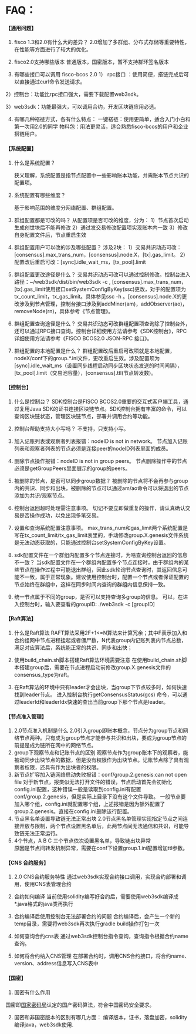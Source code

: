 #   FAQ：

#### 【通用问题】

1. fisco 1.3和2.0有什么大的差异？
  2.0增加了多群组、分布式存储等重要特性，在性能等方面进行了较大的优化。

2. fisco2.0支持哪些版本
   普通版本，国密版本，暂不支持群环签名版本

3. 有哪些接口可以调用 fisco-bcos 2.0
  1） rpc接口 ：使用简便，搭链完成后可以直接通过curl命令发送请求。

  2）控制台：功能比rpc接口强大，需要下载配置web3sdk。

  3）web3sdk：功能最强大，可以调用合约，开发区块链应用必选。

4. 有哪几种褡裢方式，各有什么特点：
  一键褡裢：使用更简单，适合入门小白和第一次用2.0的同学
  物料包：用法更灵活，适合熟悉fisco-bcos的用户和企业搭链用户。


#### 【系统配置】

1. 什么是系统配置？

   狭义理解，系统配置是指节点配置中一些影响账本功能，并需账本节点共识的配置项。

2. 系统配置有哪些维度？

   基于影响范围的维度分网络配置、群组配置。

3. 群组配置都是可改的吗？
   从配置项是否可改的维度，分为：
   1）节点首次启动生成创世块后不能再修改
   2）通过发交易修改配置项实现账本内一致
   3）修改自身配置文件后，节点重启生效

4. 群组配置用户可以改的涉及哪些配置？
   涉及2块：
   1）交易共识动态可改：[consensus].max_trans_num，[consensus].node.X，[tx].gas_limit。
   2）配置改后重启可改：[sync].idle_wait_ms，[tx_pool].limit

5. 群组配置更改途径是什么？
   交易共识动态可改可以通过控制修改。控制台进入路径：~/web3sdk/dist/bin/web3sdk -c <groupID>, [consensus].max_trans_num，[tx].gas_limit使用接口setSystemConfigByKey(ssc)更改，对于的配置项为tx_count_limit，tx_gas_limit。具体参见ssc -h 。[consensus].node.X的更改涉及到节点管理，控制台接口涉及到addMiner(am)，addObserver(ao)，removeNode(rn)，具体参考《节点管理》。

6. 群组配置查询途径是什么？
    交易共识动态可改群组配置项查询除了控制台外，还可以通过RPC接口查询。控制台详细使用方法请参考《SDK控制台》，RPC详细使用方法请参考《FISCO BCOS2.0 JSON-RPC 接口》。

7. 群组配置的本地配置是什么？
   群组配置改后重启可改项就是本地配置，nodeX/conf下的group.*.ini文件，更改重启生效。涉及配置项为[sync].idle_wait_ms（设置同步线程启动同步区块状态发送的时间间隔），[tx_pool].limit（交易池容量），[consensus].ttl(节点转发数)。  

#### 【控制台】

1. 什么是控制台？
   SDK控制台是FISCO BCOS2.0重要的交互式客户端工具，通过复用Java SDK的证书连接区块链节点。SDK控制台拥有丰富的命令，可以查询区块链状态，管理区块链节点，部署并调用合约等功能。

2. 控制台帮助支持大小写吗？
   不支持，只支持小写。

3. 加入记账列表或观察者列表报错：nodeID is not in network。
   节点加入记账列表和观察者列表的节点必须是连接peer的nodeID列表里面的成员。

4. 删除节点操作报错：nodeID is not in group peers。
   节点删除操作中的节点必须是getGroupPeers里面展示的group的peers。

5. 被删除的节点，是否可以同步group数据？
   被删除的节点将不会再参与group内的共识、同步和出块，被删除的节点可以通过am/ao命令可以将退出的节点添加为共识/观察节点。

6. 控制台返回超时处理需注意事项。
	切记不要立即做重复的操作，请认真确认交易是否操作成功，以免出现多笔交易。

7. 设置和查询系统配置注意事项。
   max_trans_num和gas_limit两个系统配置是写在tx_count_limit/tx_gas_limit表里的，手动修改group.X.genesis文件系统是无法动态获取的，只能通过控制台setSystemConfigByKey设置。

8. sdk配置文件在一个群组内配置多个节点连接时，为啥查询控制台返回的信息不一致？
   当sdk配置文件在一个群组内配置多个节点连接时，由于群组内的某些节点在操作过程中可能退出群组，因此sdk轮询节点查询时，其返回信息可能不一致，属于正常现象。建议使用控制台时，配置一个节点或者保证配置的节点始终在群组中，这样在同步时间内查询的群组内信息保持一致。

9. 统一节点属于不同的group，是否可以支持查询多group的信息。
   可以，在进入控制台时，输入要查看的groupID:  ./web3sdk -c [groupID]

#### 【Raft算法】

1. 什么是Raft算法
 RAFT算法采用2F+1<=N算法来计算冗余；其中F表示加入和合约组网中节点进程挂起或者僵尸数，N代表group内记账列表内节点总数，满足对应算法后，系统能正常的共识、同步和出快；

2. 使用build_chain.sh脚本搭建Raft算法环境需要注意
 在使用build_chain.sh脚本搭建group后，需要在节点进程启动前修改group.X.genesis文件的consensus_type为raft。

3. 在Raft算法的环境中只有leader才会出块，当group下节点较多时，如何快速找到leader节点。
  进入控制台执行getConsensusStatus(gcs) 命令，可以通过leaderId和leaderIdx快速的查出当前group下那个节点是leader。  

#### 【节点准入管理】

1. 2.0节点准入机制是什么
 2.0引入group即账本概念，节点分为group节点和网络节点两种。只有成为group节点才能参与共识和出块，要成为group节点的前提是成为链所在网中的网络节点。
2. group下观察节点和记账节点的区别
 观察节点作为group账本下的观察者，能被动同步出块节点的数据，但是没有权限作为出块节点。记账节点除了具有观察者权限，还具有作为出块者的权限。
3. 新节点扩容加入链网络启动失败报错：conf/group.2.genesis:can not open file
 对于新节点，报类似无法打开文件的错误，节点启动首先会初始化config.ini配置，这种错误一般是读取到config.ini有配置conf/group.2.genesis，但是实际上目录下没有这个文件导致。
 一般节点要加入哪个组，config.ini就配置哪个组，上述报错是因为额外配置了group.2.genesis。直接在config.ini删除该行配置。
4. 节点黑名单设置导致链无法正常出块
 2.0节点黑名单管理实现指定节点之间连接开放与限制，两个节点设置黑名单后，此两节点间无法通信和共识，可能导致链无法正常运行。
5. 4个节点，A B C 三个节点依次设置黑名单，导致链出块异常  
  原因是节点间转发机制异常，需要在conf下设置group.1.ini配置增加ttl参数。

#### 【CNS 合约服务】

1. 2.0 CNS合约服务特性
 通过web3sdk实现合约接口调用，实现合约部署和调用，使用CNS表管理合约

2. 合约如何编译
  当前使用solidity编写好合约后，需要使用web3sdk编译成*.java格式的java类再执行

3. 合约编译后使用控制台无法部署合约的问题
  合约编译后，会产生一个新的temp目录，需要将web3sdk再次执行gradle build操作打包一次

4. 如何查询合约cns表
 通过web3sdk控制台指令查询，查询指令根据合约name查询。

5. 如何将合约纳入CNS管理
  在部署合约时，调用CNS合约接口，将合约name、version、address信息写入CNS表中

#### 【国密】

1. 国密有什么作用

  国密即[国家密码局](https://www.baidu.com/s?wd=%E5%9B%BD%E5%AE%B6%E5%AF%86%E7%A0%81%E5%B1%80&tn=24004469_oem_dg&rsv_dl=gh_pl_sl_csd)认定的国产密码算法，符合中国密码安全要求。

2. 国密和非国密版本的区别有哪几方面：
  编译版本，证书，落盘加密，solidity编译java，web3sdk使用.